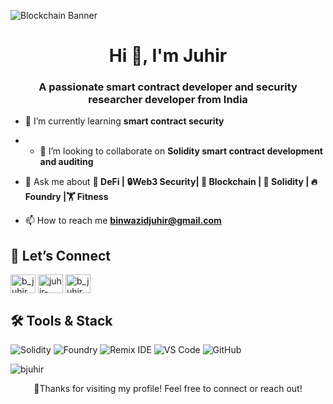 ![Blockchain Banner](https://readme-typing-svg.demolab.com?font=Fira+Code&size=28&duration=2500&pause=800&color=00FFEA&center=true&vCenter=true&width=900&lines=🌍Decentralized+Future+Loading)



<h1 align="center">Hi 👋, I'm Juhir</h1>
<h3 align="center">A passionate smart contract developer and security researcher developer from India</h3>

- 🌱 I’m currently learning **smart contract security**

- - 👯 I’m looking to collaborate on **Solidity smart contract development and auditing**

- 💬 Ask me about **💸 DeFi | 🔒Web3 Security| 🧱 Blockchain | 🧩 Solidity | 🔥Foundry |🏋️ Fitness**

- 📫 How to reach me **binwazidjuhir@gmail.com**

## 🔗 Let’s Connect
<p align="left">
<a href="https://twitter.com/b_juhir" target="blank"><img align="center" src="https://raw.githubusercontent.com/rahuldkjain/github-profile-readme-generator/master/src/images/icons/Social/twitter.svg" alt="b_juhir" height="30" width="40" /></a>
<a href="https://www.linkedin.com/in/juhir-b-0640b122b/
" target="blank"><img align="center" src="https://raw.githubusercontent.com/rahuldkjain/github-profile-readme-generator/master/src/images/icons/Social/linked-in-alt.svg" alt="juhir-bin-wazid" height="30" width="40" /></a>
<a href="https://instagram.com/b_juhir" target="blank"><img align="center" src="https://raw.githubusercontent.com/rahuldkjain/github-profile-readme-generator/master/src/images/icons/Social/instagram.svg" alt="b_juhir" height="30" width="40" /></a>
</p>

## 🛠 Tools & Stack
![Solidity](https://img.shields.io/badge/Solidity-%23363636.svg?style=for-the-badge&logo=solidity&logoColor=white)
![Foundry](https://img.shields.io/badge/Foundry-%23E34F26.svg?style=for-the-badge)
![Remix IDE](https://img.shields.io/badge/Remix%20IDE-2C2C2C?style=for-the-badge&logo=ethereum&logoColor=white)
![VS Code](https://img.shields.io/badge/VS%20Code-007ACC?style=for-the-badge&logo=visual-studio-code&logoColor=white)
![GitHub](https://img.shields.io/badge/GitHub-181717.svg?style=for-the-badge&logo=github&logoColor=white)

<p><img align="center" src="https://github-readme-stats.vercel.app/api/top-langs?username=bjuhir&show_icons=true&locale=en&layout=compact" alt="bjuhir" /></p>

<p align="center">
  🙏Thanks for visiting my profile! Feel free to connect or reach out!
</p>
